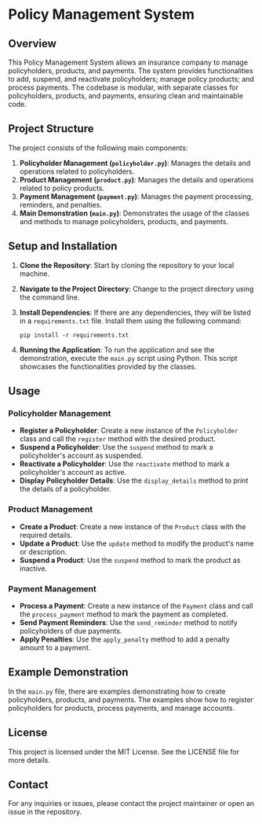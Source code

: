 # Policy Management System

## Overview
This Policy Management System allows an insurance company to manage policyholders, products, and payments. The system provides functionalities to add, suspend, and reactivate policyholders; manage policy products; and process payments. The codebase is modular, with separate classes for policyholders, products, and payments, ensuring clean and maintainable code.

## Project Structure
The project consists of the following main components:

1. **Policyholder Management (`policyholder.py`)**: Manages the details and operations related to policyholders.
2. **Product Management (`product.py`)**: Manages the details and operations related to policy products.
3. **Payment Management (`payment.py`)**: Manages the payment processing, reminders, and penalties.
4. **Main Demonstration (`main.py`)**: Demonstrates the usage of the classes and methods to manage policyholders, products, and payments.

## Setup and Installation
1. **Clone the Repository**: Start by cloning the repository to your local machine.

2. **Navigate to the Project Directory**: Change to the project directory using the command line.

3. **Install Dependencies**: If there are any dependencies, they will be listed in a `requirements.txt` file. Install them using the following command:
   ```
   pip install -r requirements.txt
   ```

4. **Running the Application**: To run the application and see the demonstration, execute the `main.py` script using Python. This script showcases the functionalities provided by the classes.

## Usage
### Policyholder Management
- **Register a Policyholder**: Create a new instance of the `Policyholder` class and call the `register` method with the desired product.
- **Suspend a Policyholder**: Use the `suspend` method to mark a policyholder's account as suspended.
- **Reactivate a Policyholder**: Use the `reactivate` method to mark a policyholder's account as active.
- **Display Policyholder Details**: Use the `display_details` method to print the details of a policyholder.

### Product Management
- **Create a Product**: Create a new instance of the `Product` class with the required details.
- **Update a Product**: Use the `update` method to modify the product's name or description.
- **Suspend a Product**: Use the `suspend` method to mark the product as inactive.

### Payment Management
- **Process a Payment**: Create a new instance of the `Payment` class and call the `process_payment` method to mark the payment as completed.
- **Send Payment Reminders**: Use the `send_reminder` method to notify policyholders of due payments.
- **Apply Penalties**: Use the `apply_penalty` method to add a penalty amount to a payment.

## Example Demonstration
In the `main.py` file, there are examples demonstrating how to create policyholders, products, and payments. The examples show how to register policyholders for products, process payments, and manage accounts.

## License
This project is licensed under the MIT License. See the LICENSE file for more details.

## Contact
For any inquiries or issues, please contact the project maintainer or open an issue in the repository.
